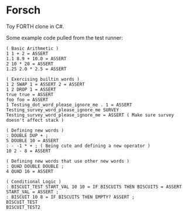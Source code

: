# Forsch
Toy FORTH clone in C#.

Some example code pulled from the test runner:

    ( Basic Arithmetic )
    1 1 + 2 = ASSERT
    1.1 8.9 + 10.0 = ASSERT
    2 10 * 20 = ASSERT
    1.25 2.0 * 2.5 = ASSERT

    ( Exercising builtin words )
    1 2 SWAP 1 = ASSERT 2 = ASSERT
    1 2 DROP 1 = ASSERT
    true true = ASSERT
    foo foo = ASSERT
    1 Testing_dot_word_please_ignore_me . 1 = ASSERT
    Testing_survey_word_please_ignore_me SURVEY Testing_survey_word_please_ignore_me = ASSERT ( Make sure survey doesn't affect stack )

    ( Defining new words )
    : DOUBLE DUP + ;
    5 DOUBLE 10 = ASSERT
    : - -1 * + ; ( Being cute and defining a new operator )
    10 2 - 8 = ASSERT

    ( Defining new words that use other new words )
    : QUAD DOUBLE DOUBLE ;
    4 QUAD 16 = ASSERT

    ( Conditional Logic )
    : BISCUIT_TEST START_VAL 10 10 = IF BISCUITS THEN BISCUITS = ASSERT START_VAL = ASSERT ; 
    : BISCUIT 10 8 = IF BISCUITS THEN EMPTY? ASSERT ; 
    BISCUIT_TEST
    BISCUIT_TEST2
